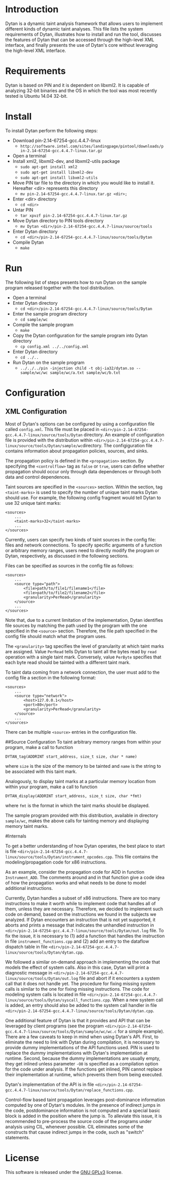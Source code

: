 # Introduction

Dytan is a dynamic taint analysis framework that allows users to implement different kinds of dynamic taint analyses. This file lists the system requirements of Dytan, illustrates how to install and run the tool, discusses the features of Dytan that can be accessed through the high-level XML interface, and finally presents the use of Dytan's core without leveraging the high-level XML interface.

# Requirements

Dytan is based on PIN and it is dependent on libxml2. It is capable of analyzing 32-bit binaries and the OS in which the tool was most recently tested is Ubuntu 14.04 32-bit.

# Install

To install Dytan perform the following steps:

* Download pin-2.14-67254-gcc.4.4.7-linux
	* `http://software.intel.com/sites/landingpage/pintool/downloads/pin-2.14-67254-gcc.4.4.7-linux.tar.gz`
* Open a terminal 
* Install xml2, libxml2-dev, and libxml2-utils package
	* `sudo apt-get install xml2`
	* `sudo apt-get install libxml2-dev`
	* `sudo apt-get install libxml2-utils`
* Move PIN tar file to the directory in which you would like to install it. Hereafter &lt;dir&gt; represents this directory
	* `mv pin-2.14-67254-gcc.4.4.7-linux.tar.gz <dir>;`
* Enter &lt;dir&gt; directory
	* `cd <dir>` 	
* Untar PIN
	*  `tar xpvzf pin-2.14-67254-gcc.4.4.7-linux.tar.gz`
* Move Dytan directory to PIN tools directory
	* `mv Dytan <dir>/pin-2.14-67254-gcc.4.4.7-linux/source/tools`
* Enter Dytan directory
	* `cd <dir>/pin-2.14-67254-gcc.4.4.7-linux/source/tools/Dytan`
* Compile Dytan
	* `make`

# Run

The following list of steps presents how to run Dytan on the sample program released together with the tool distribution.

* Open a terminal
* Enter Dytan directory
	* `cd <dir>/pin-2.14-67254-gcc.4.4.7-linux/source/tools/Dytan`
* Enter the sample program directory
	* `cd sample/wc`
* Compile the sample program
	* `make`
* Copy the Dytan configuration for the sample program into Dytan directory
	* `cp config.xml ../../config.xml`
* Enter Dytan directory
	* `cd ../..`
* Run Dytan on the sample program
	* `../../../pin -injection child -t obj-ia32/dytan.so -- sample/wc/wc sample/wc/a.txt sample/wc/b.txt`

# Configuration

## XML Configuration
Most of Dytan's options can be configured by using a configuration
file called `config.xml`. This file must be placed in `<dir>/pin-2.14-67254-gcc.4.4.7-linux/source/tools/Dytan` directory. An example of configuration file is provided with the distribution within `<dir>/pin-2.14-67254-gcc.4.4.7-linux/source/tools/Dytan/sample/wc`directory. The configiguration file contains information about propagation policies, sources, and sinks.

The propagation policy is defined in the `<propagation>` section. By
specifying the `<controlflow>` tag as `false` or `true`, users can
define whether propagation should occur only through data dependences
or through both data and control dependences.

Taint sources are specified in the `<sources>` section. Within the
section, tag `<taint-marks>` is used to specify the number of unique
taint marks Dytan should use. For example, the following config
fragment would tell Dytan to use 32 unique taint marks:

	<sources>
		...
    	<taint-marks>32</taint-marks>
    	...
	</sources>

Currently, users can specify two kinds of taint sources in the config
file: files and network connections. To specify specific arguments of
a function or arbitrary memory ranges, users need to directly modify
the program or Dytan, respectively, as discussed in the following sections.

Files can be specified as sources in the config file as follows:

	<sources>
    	...
    	<source type="path">
        	<file>path/to/file1/filename1</file>
        	<file>path/to/file2/filename2</file>
        	<granularity>PerRead</granularity>
    	</source>
    	...
	</sources>

Note that, due to a current limitation of the implementation, Dytan
identifies file sources by matching the path used by the program with
the one specified in the `<source>` section. Therefore, the file path
specified in the config file should match what the program uses.

The `<granularity>` tag specifies the level of granularity at which
taint marks are assigned. Value `PerRead` tells Dytan to taint all the
bytes read by `read` operation with a single taint mark. Conversely,
value `PerByte` specifies that each byte read should be tainted with a
different taint mark. 

To taint data coming from a network connection, the user must add to
the config file a section in the following format:

	<sources>
    	...
    	<source type="network">
        	<host>127.0.0.1</host>
        	<port>80</port>
        	<granularity>PerRead</granularity>
    	</source>
    	...
	</sources>

There can be multiple `<source>` entries in the configuration file.


##Source Configuration
To taint arbitrary memory ranges from within your program, make a call
to function

	DYTAN_tag(ADDRINT start_address, size_t size, char * name)

where `size` is the size of the memory to be tainted and `name` is the
string to be associated with this taint mark.

Analogously, to display taint marks at a particular memory location
from within your program, make a call to function

	DYTAN_display(ADDRINT start_address, size_t size, char *fmt)

where `fmt` is the format in which the taint marks should be displayed.

The sample program provided with this distribution, available in
directory `sample/wc`, makes the above calls for tainting memory and
displaying memory taint marks.

#Internals

To get a better understanding of how Dytan operates, the best place to start is file `<dir>/pin-2.14-67254-gcc.4.4.7-linux/source/tools/Dytan/instrument_opcodes.cpp`. This file contains the modeling/propagation code for x86 instructions.

As an example, consider the propagation code for ADD in function
`Instrument_ADD`.  The comments around and in that function give a
code idea of how the propagation works and what needs to be done to
model additional instructions.

Currently, Dytan handles a subset of x86 instructions.  There are too
many instructions to make it worth while to implement code that
handles all of them, unless they are necessary. Therefore, we decided
to implement such code on demand, based on the instructions we found
in the subjects we analyzed. If Dytan encounters an instruction that
is not yet supported, it aborts and prints a message that indicates
the unhandled instruction in `<dir>/pin-2.14-67254-gcc.4.4.7-linux/source/tools/Dytan/out.log` file. To fix the issue, it is necessary to (1) add a function that handles the instruction in file `instrument_functions.cpp` and (2) add an entry to the dataflow dispatch table in file `<dir>/pin-2.14-67254-gcc.4.4.7-linux/source/tools/Dytan/dytan.cpp`.

We followed a similar on-demand approach in implementing the code that
models the effect of system calls. Also in this case, Dytan will print
a diagnostic message in `<dir>/pin-2.14-67254-gcc.4.4.7-linux/source/tools/Dytan/out.log` file and abort if it encounters a system call that it does not handle yet.  The procedure for fixing missing system calls is similar to the one for fixing missing instructions. The code for modeling system calls is located in file
`<dir>/pin-2.14-67254-gcc.4.4.7-linux/source/tools/Dytan/syscall_functions.cpp`. When a new system call is added, an entry should also be added to the system call handler in file `<dir>/pin-2.14-67254-gcc.4.4.7-linux/source/tools/Dytan/dytan.cpp`.

One additional feature of Dytan is that it provides and API that can
be leveraged by client programs (see the program
`<dir>/pin-2.14-67254-gcc.4.4.7-linux/source/tools/Dytan/sample/wc/wc.c` for a simple example).  There are a few caveats to keep in mind when using Dytan's API. First, to eliminate the need to link with Dytan during compilation, it is necessary to provide dummy implementations of the API functions used.  PIN is used to replace the
dummy implementations with Dytan's implementation at runtime. Second,
because the dummy implementations are usually empty, they get inlined
unless parameter `-O0` is specified as a compilation option for the
code under analysis. If the functions get inlined, PIN cannot replace
their implementation at runtime, which prevents them from being
executed.

Dytan's implementation of the API is in file `<dir>/pin-2.14-67254-gcc.4.4.7-linux/source/tools/Dytan/replace_functions.cpp`. 

Control-flow based taint propagation leverages post-dominance
information computed by one of Dytan's modules. In the presence of
indirect jumps in the code, postdominance information is not computed
and a special basic block is added in the position where the jump is.
To alleviate this issue, it is recommended to pre-process the source
code of the programs under analysis using CIL, whenever possible. CIL
eliminates some of the constructs that cause indirect jumps in the
code, such as "switch" statements.

# License

This software is released under the [GNU GPLv3](https://choosealicense.com/licenses/gpl-3.0/) license.
